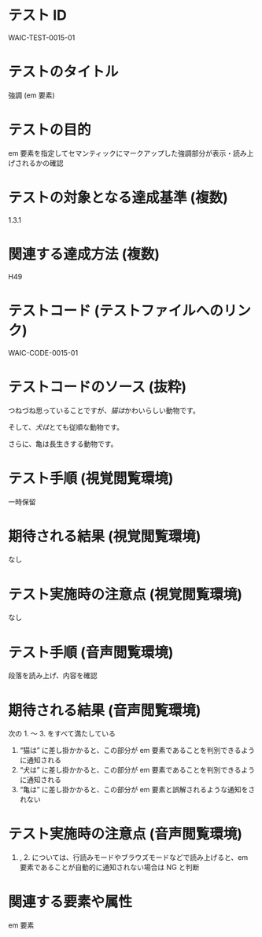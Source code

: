 

# テスト ID
WAIC-TEST-0015-01

# テストのタイトル
強調 (em 要素)

# テストの目的
em 要素を指定してセマンティックにマークアップした強調部分が表示・読み上げされるかの確認

# テストの対象となる達成基準 (複数)
1.3.1

# 関連する達成方法 (複数)
H49

# テストコード (テストファイルへのリンク)
WAIC-CODE-0015-01

# テストコードのソース (抜粋)
<div>
<p>つねづね思っていることですが、<em>猫は</em>かわいらしい動物です。</p>
<p>そして、<em class="test-0015-normal">犬は</em>とても従順な動物です。</p>
<p>さらに、<span class="test-0015-italic">亀は</span>長生きする動物です。</p>
</div>

# テスト手順 (視覚閲覧環境)
一時保留

# 期待される結果 (視覚閲覧環境)
なし

# テスト実施時の注意点 (視覚閲覧環境)
なし

# テスト手順 (音声閲覧環境)
段落を読み上げ、内容を確認

# 期待される結果 (音声閲覧環境)
次の 1. 〜 3. をすべて満たしている
1. “猫は” に差し掛かかると、この部分が em 要素であることを判別できるように通知される
2. “犬は” に差し掛かかると、この部分が em 要素であることを判別できるように通知される
3. “亀は” に差し掛かかると、この部分が em 要素と誤解されるような通知をされない

# テスト実施時の注意点 (音声閲覧環境)
1. , 2. については、行読みモードやブラウズモードなどで読み上げると、em 要素であることが自動的に通知されない場合は NG と判断

# 関連する要素や属性
em 要素



